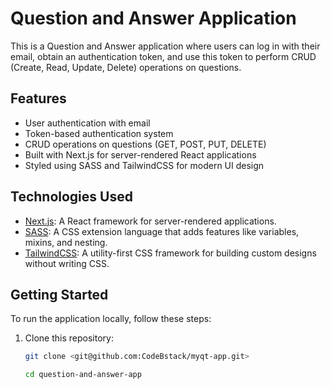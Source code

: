 # Question and Answer Application

This is a Question and Answer application where users can log in with their email, obtain an authentication token, and use this token to perform CRUD (Create, Read, Update, Delete) operations on questions.

## Features

- User authentication with email
- Token-based authentication system
- CRUD operations on questions (GET, POST, PUT, DELETE)
- Built with Next.js for server-rendered React applications
- Styled using SASS and TailwindCSS for modern UI design

## Technologies Used

- [Next.js](https://nextjs.org/): A React framework for server-rendered applications.
- [SASS](https://sass-lang.com/): A CSS extension language that adds features like variables, mixins, and nesting.
- [TailwindCSS](https://tailwindcss.com/): A utility-first CSS framework for building custom designs without writing CSS.

## Getting Started

To run the application locally, follow these steps:

1. Clone this repository:

   ```bash
   git clone <git@github.com:CodeBstack/myqt-app.git>

   cd question-and-answer-app
   


